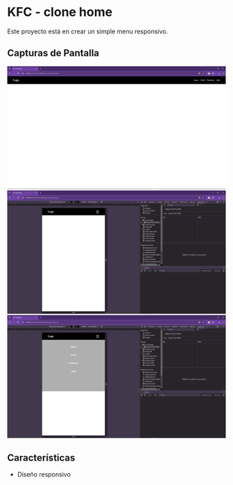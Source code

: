 # KFC - clone home

Este proyecto está en crear un simple menu responsivo.

## Capturas de Pantalla

![Captura1](./capturas/captuira%20-%201.png)
![Captura2](./capturas/captura%20-%202.png)
![Captura3](./capturas/captura%20-%203.png)

## Características

- Diseño responsivo
